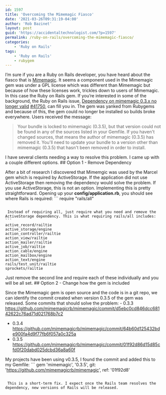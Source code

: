 ```yaml
---
id: 1597
title: 'Overcoming the Mimemagic Fiasco'
date: '2021-03-26T09:31:19-04:00'
author: 'Rob Bazinet'
layout: post
guid: 'https://accidentaltechnologist.com/?p=1597'
permalink: /ruby-on-rails/overcoming-the-mimemagic-fiasco/
categories:
    - 'Ruby on Rails'
tags:
    - 'Ruby on Rails'
    - rubygem
---
```


I’m sure if you are a Ruby on Rails developer, you have heard about the fiasco that is [Mimemagic](https://rubygems.org/gems/mimemagic). It seems a component used in the Mimemagic gem was under a GPL license which was different than Mimemagic but because of how these licenses work, trickles down to users of Mimemagic. In this case the Ruby on Rails gem. If you’re interested in some of the background, the Ruby on Rails issue, [Dependency on mimemagic 0.3.x no longer valid](https://github.com/rails/rails/issues/41750) [\#41750](https://github.com/rails/rails/issues/41750), can fill you in. The gem was yanked from Rubygems and because of this, the gem could no longer be installed so builds broke everywhere. Users received the message:

> Your bundle is locked to mimemagic (0.3.5), but that version could not be found in any of the sources listed in your Gemfile. If you haven't changed sources, that means the author of mimemagic (0.3.5) has removed it. You'll need to update your bundle to a version other than mimemagic (0.3.5) that hasn't been removed in order to install.

 I have several clients needing a way to resolve this problem. I came up with a couple different options. ## Option 1 - Remove Dependency

 After a bit of research I discovered that Mimemgic was used by the Marcel gem which is required by ActiveStorage. If the application did not use ActiveStorage then removing the dependency would solve the problem. If you use ActiveStorage, this is not an option. Implementing this is pretty straightforward. Opening up your **config/application.rb**, you should see where Rails is required: ```
require "rails/all"
```

 Instead of requiring all, just require what you need and remove the ActiveStorage dependency. This is what requiring rails/all includes: ```
active_record/railtie
active_storage/engine
action_controller/railtie
action_view/railtie
action_mailer/railtie
active_job/railtie
action_cable/engine
action_mailbox/engine
action_text/engine
rails/test_unit/railtie
sprockets/railtie
```

 Just remove the second line and require each of these individually and you will be all set. ## Option 2 - Change how the gem is included

 Since the Mimemagic gem is open source and the code is in a git repo, we can identify the commit created when version 0.3.5 of the gem was released. Some commits that should solve the problem: - 0.3.3 <https://github.com/mimemagicrb/mimemagic/commit/d5ebc0cd846dcc68142622c76ad71d021768b7c2>
- 0.3.4 <https://github.com/mimemagicrb/mimemagic/commit/64b60d125432bde900fa4d9f77fb6f057a0c325a>
- 0.3.5 <https://github.com/mimemagicrb/mimemagic/commit/01f92d86d15d85cfd0f20dabd025dcbd36a8a60f>
 
 My projects have been using v0.3.5, I found the commit and added this to my Gemfile: ```
gem 'mimemagic', '0.3.5', git: 'https://github.com/mimemagicrb/mimemagic', ref: '01f92d8'
```

 This is a short-term fix. I expect once the Rails team resolves the dependency, new versions of Rails will be released.